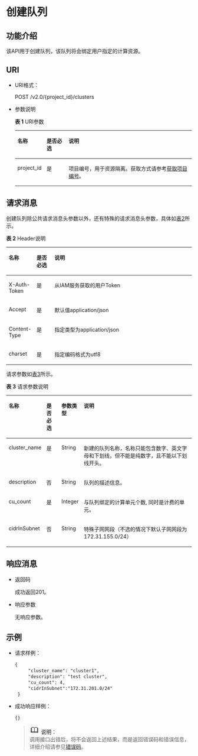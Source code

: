 # 创建队列<a name="dli_02_0110"></a>

## 功能介绍<a name="zh-cn_topic_0103343292_zh-cn_topic_0102902454_s1f0e4fd3d502405199f36f78e68721aa"></a>

该API用于创建队列，该队列将会绑定用户指定的计算资源。

## URI<a name="zh-cn_topic_0103343292_zh-cn_topic_0102902454_s9e1b8ec5b57c422a942b19835da7d66e"></a>

-   URI格式：

    POST /v2.0/\{project\_id\}/clusters

-   参数说明

    **表 1**  URI参数

    <a name="zh-cn_topic_0103343292_zh-cn_topic_0102902454_zh-cn_topic_0069077803_table60779388"></a>
    <table><thead align="left"><tr id="zh-cn_topic_0103343292_zh-cn_topic_0102902454_zh-cn_topic_0069077803_row61411666"><th class="cellrowborder" valign="top" width="11%" id="mcps1.2.4.1.1"><p id="zh-cn_topic_0103343292_zh-cn_topic_0102902454_a420a62a594f9410eaea229ffc8037a61"><a name="zh-cn_topic_0103343292_zh-cn_topic_0102902454_a420a62a594f9410eaea229ffc8037a61"></a><a name="zh-cn_topic_0103343292_zh-cn_topic_0102902454_a420a62a594f9410eaea229ffc8037a61"></a>名称</p>
    </th>
    <th class="cellrowborder" valign="top" width="13%" id="mcps1.2.4.1.2"><p id="zh-cn_topic_0103343292_zh-cn_topic_0102902454_zh-cn_topic_0069077803_p873025824211"><a name="zh-cn_topic_0103343292_zh-cn_topic_0102902454_zh-cn_topic_0069077803_p873025824211"></a><a name="zh-cn_topic_0103343292_zh-cn_topic_0102902454_zh-cn_topic_0069077803_p873025824211"></a>是否必选</p>
    </th>
    <th class="cellrowborder" valign="top" width="76%" id="mcps1.2.4.1.3"><p id="zh-cn_topic_0103343292_zh-cn_topic_0102902454_a692d3cd97b464aed90ba6d841900a4a5"><a name="zh-cn_topic_0103343292_zh-cn_topic_0102902454_a692d3cd97b464aed90ba6d841900a4a5"></a><a name="zh-cn_topic_0103343292_zh-cn_topic_0102902454_a692d3cd97b464aed90ba6d841900a4a5"></a>说明</p>
    </th>
    </tr>
    </thead>
    <tbody><tr id="zh-cn_topic_0103343292_zh-cn_topic_0102902454_zh-cn_topic_0069077803_row48589216"><td class="cellrowborder" valign="top" width="11%" headers="mcps1.2.4.1.1 "><p id="zh-cn_topic_0103343292_zh-cn_topic_0102902454_zh-cn_topic_0069077803_p43412436"><a name="zh-cn_topic_0103343292_zh-cn_topic_0102902454_zh-cn_topic_0069077803_p43412436"></a><a name="zh-cn_topic_0103343292_zh-cn_topic_0102902454_zh-cn_topic_0069077803_p43412436"></a>project_id</p>
    </td>
    <td class="cellrowborder" valign="top" width="13%" headers="mcps1.2.4.1.2 "><p id="zh-cn_topic_0103343292_zh-cn_topic_0102902454_zh-cn_topic_0069077803_p26746391"><a name="zh-cn_topic_0103343292_zh-cn_topic_0102902454_zh-cn_topic_0069077803_p26746391"></a><a name="zh-cn_topic_0103343292_zh-cn_topic_0102902454_zh-cn_topic_0069077803_p26746391"></a>是</p>
    </td>
    <td class="cellrowborder" valign="top" width="76%" headers="mcps1.2.4.1.3 "><p id="zh-cn_topic_0103343292_zh-cn_topic_0102902454_zh-cn_topic_0069077803_p18974100"><a name="zh-cn_topic_0103343292_zh-cn_topic_0102902454_zh-cn_topic_0069077803_p18974100"></a><a name="zh-cn_topic_0103343292_zh-cn_topic_0102902454_zh-cn_topic_0069077803_p18974100"></a>项目编号，用于资源隔离。获取方式请参考<a href="获取项目编号.md">获取项目编号</a>。</p>
    </td>
    </tr>
    </tbody>
    </table>


## 请求消息<a name="zh-cn_topic_0103343292_zh-cn_topic_0102902454_section20458182103"></a>

创建队列除公共请求消息头参数以外，还有特殊的请求消息头参数，具体如[表2](#table1255913713448)所示。

**表 2**  Header说明

<a name="table1255913713448"></a>
<table><thead align="left"><tr id="row75592712442"><th class="cellrowborder" valign="top" width="11%" id="mcps1.2.4.1.1"><p id="p155592715440"><a name="p155592715440"></a><a name="p155592715440"></a>名称</p>
</th>
<th class="cellrowborder" valign="top" width="10%" id="mcps1.2.4.1.2"><p id="p45590720447"><a name="p45590720447"></a><a name="p45590720447"></a>是否必选</p>
</th>
<th class="cellrowborder" valign="top" width="79%" id="mcps1.2.4.1.3"><p id="p15598794413"><a name="p15598794413"></a><a name="p15598794413"></a>说明</p>
</th>
</tr>
</thead>
<tbody><tr id="row175599712446"><td class="cellrowborder" valign="top" width="11%" headers="mcps1.2.4.1.1 "><p id="p1559177184412"><a name="p1559177184412"></a><a name="p1559177184412"></a>X-Auth-Token</p>
</td>
<td class="cellrowborder" valign="top" width="10%" headers="mcps1.2.4.1.2 "><p id="p1555915711447"><a name="p1555915711447"></a><a name="p1555915711447"></a>是</p>
</td>
<td class="cellrowborder" valign="top" width="79%" headers="mcps1.2.4.1.3 "><p id="p556087154411"><a name="p556087154411"></a><a name="p556087154411"></a>从IAM服务获取的用户Token</p>
</td>
</tr>
<tr id="row95602714446"><td class="cellrowborder" valign="top" width="11%" headers="mcps1.2.4.1.1 "><p id="p1756087174415"><a name="p1756087174415"></a><a name="p1756087174415"></a>Accept</p>
</td>
<td class="cellrowborder" valign="top" width="10%" headers="mcps1.2.4.1.2 "><p id="p135601471442"><a name="p135601471442"></a><a name="p135601471442"></a>是</p>
</td>
<td class="cellrowborder" valign="top" width="79%" headers="mcps1.2.4.1.3 "><p id="p856087104419"><a name="p856087104419"></a><a name="p856087104419"></a>默认值application/json</p>
</td>
</tr>
<tr id="row1756012715448"><td class="cellrowborder" valign="top" width="11%" headers="mcps1.2.4.1.1 "><p id="p7560879449"><a name="p7560879449"></a><a name="p7560879449"></a>Content-Type</p>
</td>
<td class="cellrowborder" valign="top" width="10%" headers="mcps1.2.4.1.2 "><p id="p25603718441"><a name="p25603718441"></a><a name="p25603718441"></a>是</p>
</td>
<td class="cellrowborder" valign="top" width="79%" headers="mcps1.2.4.1.3 "><p id="p185601578447"><a name="p185601578447"></a><a name="p185601578447"></a>指定类型为application/json</p>
</td>
</tr>
<tr id="row1456087204414"><td class="cellrowborder" valign="top" width="11%" headers="mcps1.2.4.1.1 "><p id="p15601710449"><a name="p15601710449"></a><a name="p15601710449"></a>charset</p>
</td>
<td class="cellrowborder" valign="top" width="10%" headers="mcps1.2.4.1.2 "><p id="p135601575441"><a name="p135601575441"></a><a name="p135601575441"></a>是</p>
</td>
<td class="cellrowborder" valign="top" width="79%" headers="mcps1.2.4.1.3 "><p id="p1056077194414"><a name="p1056077194414"></a><a name="p1056077194414"></a>指定编码格式为utf8</p>
</td>
</tr>
</tbody>
</table>

请求参数如[表3](#zh-cn_topic_0103343292_zh-cn_topic_0102902454_table179951251504)所示。

**表 3**  请求参数说明

<a name="zh-cn_topic_0103343292_zh-cn_topic_0102902454_table179951251504"></a>
<table><thead align="left"><tr id="zh-cn_topic_0103343292_zh-cn_topic_0102902454_row21116408"><th class="cellrowborder" valign="top" width="11.42%" id="mcps1.2.5.1.1"><p id="zh-cn_topic_0103343292_zh-cn_topic_0102902454_p221862014"><a name="zh-cn_topic_0103343292_zh-cn_topic_0102902454_p221862014"></a><a name="zh-cn_topic_0103343292_zh-cn_topic_0102902454_p221862014"></a>名称</p>
</th>
<th class="cellrowborder" valign="top" width="8.89%" id="mcps1.2.5.1.2"><p id="zh-cn_topic_0103343292_zh-cn_topic_0102902454_p173767015"><a name="zh-cn_topic_0103343292_zh-cn_topic_0102902454_p173767015"></a><a name="zh-cn_topic_0103343292_zh-cn_topic_0102902454_p173767015"></a>是否必选</p>
</th>
<th class="cellrowborder" valign="top" width="10.11%" id="mcps1.2.5.1.3"><p id="zh-cn_topic_0103343292_zh-cn_topic_0102902454_p2486705"><a name="zh-cn_topic_0103343292_zh-cn_topic_0102902454_p2486705"></a><a name="zh-cn_topic_0103343292_zh-cn_topic_0102902454_p2486705"></a>参数类型</p>
</th>
<th class="cellrowborder" valign="top" width="69.58%" id="mcps1.2.5.1.4"><p id="zh-cn_topic_0103343292_zh-cn_topic_0102902454_p4746002"><a name="zh-cn_topic_0103343292_zh-cn_topic_0102902454_p4746002"></a><a name="zh-cn_topic_0103343292_zh-cn_topic_0102902454_p4746002"></a>说明</p>
</th>
</tr>
</thead>
<tbody><tr id="zh-cn_topic_0103343292_zh-cn_topic_0102902454_row1573617015"><td class="cellrowborder" valign="top" width="11.42%" headers="mcps1.2.5.1.1 "><p id="p1898195114916"><a name="p1898195114916"></a><a name="p1898195114916"></a>cluster_name</p>
</td>
<td class="cellrowborder" valign="top" width="8.89%" headers="mcps1.2.5.1.2 "><p id="p098114511912"><a name="p098114511912"></a><a name="p098114511912"></a>是</p>
</td>
<td class="cellrowborder" valign="top" width="10.11%" headers="mcps1.2.5.1.3 "><p id="p12981351690"><a name="p12981351690"></a><a name="p12981351690"></a>String</p>
</td>
<td class="cellrowborder" valign="top" width="69.58%" headers="mcps1.2.5.1.4 "><p id="p1981105119912"><a name="p1981105119912"></a><a name="p1981105119912"></a>新建的队列名称，名称只能包含数字、英文字母和下划线，但不能是纯数字，且不能以下划线开头。</p>
</td>
</tr>
<tr id="zh-cn_topic_0103343292_zh-cn_topic_0102902454_row1314146903"><td class="cellrowborder" valign="top" width="11.42%" headers="mcps1.2.5.1.1 "><p id="p498314511799"><a name="p498314511799"></a><a name="p498314511799"></a>description</p>
</td>
<td class="cellrowborder" valign="top" width="8.89%" headers="mcps1.2.5.1.2 "><p id="p139836519917"><a name="p139836519917"></a><a name="p139836519917"></a>否</p>
</td>
<td class="cellrowborder" valign="top" width="10.11%" headers="mcps1.2.5.1.3 "><p id="p199838511795"><a name="p199838511795"></a><a name="p199838511795"></a>String</p>
</td>
<td class="cellrowborder" valign="top" width="69.58%" headers="mcps1.2.5.1.4 "><p id="p179838510914"><a name="p179838510914"></a><a name="p179838510914"></a>队列的描述信息。</p>
</td>
</tr>
<tr id="zh-cn_topic_0103343292_zh-cn_topic_0102902454_row1520266019"><td class="cellrowborder" valign="top" width="11.42%" headers="mcps1.2.5.1.1 "><p id="p49830511395"><a name="p49830511395"></a><a name="p49830511395"></a>cu_count</p>
</td>
<td class="cellrowborder" valign="top" width="8.89%" headers="mcps1.2.5.1.2 "><p id="p1598319514910"><a name="p1598319514910"></a><a name="p1598319514910"></a>是</p>
</td>
<td class="cellrowborder" valign="top" width="10.11%" headers="mcps1.2.5.1.3 "><p id="p498316511893"><a name="p498316511893"></a><a name="p498316511893"></a>Integer</p>
</td>
<td class="cellrowborder" valign="top" width="69.58%" headers="mcps1.2.5.1.4 "><p id="p1198319511890"><a name="p1198319511890"></a><a name="p1198319511890"></a>与队列绑定的计算单元个数, 同时是计费的单元。</p>
</td>
</tr>
<tr id="row1722118295917"><td class="cellrowborder" valign="top" width="11.42%" headers="mcps1.2.5.1.1 "><p id="p02211291699"><a name="p02211291699"></a><a name="p02211291699"></a>cidrInSubnet</p>
</td>
<td class="cellrowborder" valign="top" width="8.89%" headers="mcps1.2.5.1.2 "><p id="p722112291890"><a name="p722112291890"></a><a name="p722112291890"></a>否</p>
</td>
<td class="cellrowborder" valign="top" width="10.11%" headers="mcps1.2.5.1.3 "><p id="p162212291915"><a name="p162212291915"></a><a name="p162212291915"></a>String</p>
</td>
<td class="cellrowborder" valign="top" width="69.58%" headers="mcps1.2.5.1.4 "><p id="p16221172912917"><a name="p16221172912917"></a><a name="p16221172912917"></a>特殊子网网段（不选的情况下默认子网网段为172.31.155.0/24）</p>
</td>
</tr>
</tbody>
</table>

## 响应消息<a name="zh-cn_topic_0103343292_zh-cn_topic_0102902454_sd1ecb66580054b2ea403be8b2272a2c7"></a>

-   返回码

    成功返回201。

-   响应参数

    无响应参数。


## 示例<a name="zh-cn_topic_0103343292_zh-cn_topic_0102902454_section17446171164041"></a>

-   请求样例：

    ```
    { 
         "cluster_name": "cluster1", 
         "description": "test cluster", 
         "cu_count": 4,
         "cidrInSubnet":"172.31.201.0/24"
     }
    ```

-   成功响应样例：

    ```
    {}
    ```

    >![](public_sys-resources/icon-note.gif) **说明：**   
    >调用接口出错后，将不会返回上述结果，而是返回错误码和错误信息，详细介绍请参见[错误码](错误码.md)。  


